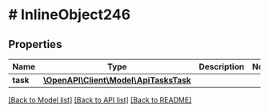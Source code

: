 # # InlineObject246

## Properties

Name | Type | Description | Notes
------------ | ------------- | ------------- | -------------
**task** | [**\OpenAPI\Client\Model\ApiTasksTask**](ApiTasksTask.md) |  |

[[Back to Model list]](../../README.md#models) [[Back to API list]](../../README.md#endpoints) [[Back to README]](../../README.md)
